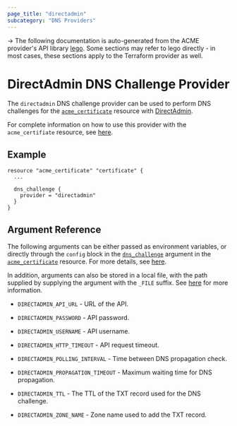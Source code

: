 ```yaml
---
page_title: "directadmin"
subcategory: "DNS Providers"
---
```


-> The following documentation is auto-generated from the ACME
provider's API library [lego](https://go-acme.github.io/lego/).  Some
sections may refer to lego directly - in most cases, these sections
apply to the Terraform provider as well.

# DirectAdmin DNS Challenge Provider

The `directadmin` DNS challenge provider can be used to perform DNS challenges for
the [`acme_certificate`][resource-acme-certificate] resource with
[DirectAdmin](https://www.directadmin.com).

[resource-acme-certificate]: ../resources/certificate.md

For complete information on how to use this provider with the `acme_certifiate`
resource, see [here][resource-acme-certificate-dns-challenges].

[resource-acme-certificate-dns-challenges]: ../resources/certificate.md#using-dns-challenges

## Example

```hcl
resource "acme_certificate" "certificate" {
  ...

  dns_challenge {
    provider = "directadmin"
  }
}
```
## Argument Reference

The following arguments can be either passed as environment variables, or
directly through the `config` block in the
[`dns_challenge`][resource-acme-certificate-dns-challenge-arg] argument in the
[`acme_certificate`][resource-acme-certificate] resource. For more details, see
[here][resource-acme-certificate-dns-challenges].

[resource-acme-certificate-dns-challenge-arg]: ../resources/certificate.md#dns_challenge

In addition, arguments can also be stored in a local file, with the path
supplied by supplying the argument with the `_FILE` suffix. See
[here][acme-certificate-file-arg-example] for more information.

[acme-certificate-file-arg-example]: ../resources/certificate.md#using-variable-files-for-provider-arguments

* `DIRECTADMIN_API_URL` - URL of the API.
* `DIRECTADMIN_PASSWORD` - API password.
* `DIRECTADMIN_USERNAME` - API username.

* `DIRECTADMIN_HTTP_TIMEOUT` - API request timeout.
* `DIRECTADMIN_POLLING_INTERVAL` - Time between DNS propagation check.
* `DIRECTADMIN_PROPAGATION_TIMEOUT` - Maximum waiting time for DNS propagation.
* `DIRECTADMIN_TTL` - The TTL of the TXT record used for the DNS challenge.
* `DIRECTADMIN_ZONE_NAME` - Zone name used to add the TXT record.


